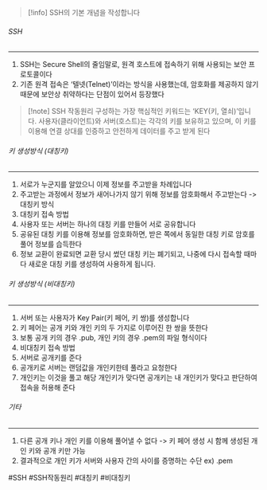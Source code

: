 
>[!info] SSH의 기본 개념을 작성합니다


###### SSH
---
1. SSH는 Secure Shell의 줄임말로, 원격 호스트에 접속하기 위해 사용되는 보안 프로토콜이다 
2. 기존 원격 접속은 ‘텔넷(Telnet)’이라는 방식을 사용했는데, 암호화를 제공하지 않기 때문에 보안상 취약하다는 단점이 있어서 등장했다

>[!note] SSH 작동원리
>구성하는 가장 핵심적인 키워드는 ‘KEY(키, 열쇠)’입니다. 사용자(클라이언트)와 서버(호스트)는 각각의 키를 보유하고 있으며, 이 키를 이용해 연결 상대를 인증하고 안전하게 데이터를 주고 받게 된다


###### 키 생성방식 (대칭키)
---
1. 서로가 누군지를 알았으니 이제 정보를 주고받을 차례입니다
2. 주고받는 과정에서 정보가 새어나가지 않기 위해 정보를 암호화해서 주고받는다 -> 대칭키 방식
3. 대칭키 접속 방법
4. 사용자 또는 서버는 하나의 대칭 키를 만들어 서로 공유합니다
5. 공유된 대칭 키를 이용해 정보를 암호화하면, 받은 쪽에서 동일한 대칭 키로 암호를 풀어 정보를 습득한다
6. 정보 교환이 완료되면 교환 당시 썼던 대칭 키는 폐기되고, 나중에 다시 접속할 때마다 새로운 대칭 키를 생성하여 사용하게 됩니다.


###### 키 생성방식 (비대칭키)
---
1. 서버 또는 사용자가 Key Pair(키 페어, 키 쌍)를 생성합니다
2. 키 페어는 공개 키와 개인 키의 두 가지로 이루어진 한 쌍을 뜻한다
3. 보통 공개 키의 경우 .pub, 개인 키의 경우 .pem의 파일 형식이다
4. 비대칭키 접속 방법
5. 서버로 공개키를 준다
6.  공개키로 서버는 랜덤값을 개인키한테 풀라고 요청한다
7. 개인키는 이것을 풀고 해당 개인키가 맞다면 공개키는 내 개인키가 맞다고 판단하여 접속을 허용해 준다


###### 기타
---
1. 다른 공개 키나 개인 키를 이용해 풀어낼 수 없다 -> 키 페어 생성 시 함께 생성된 개인 키와 공개 키만 가능
2. 결과적으로 개인 키가 서버와 사용자 간의 사이를 증명하는 수단  ex) .pem


#SSH #SSH작동원리 #대칭키 #비대칭키 
